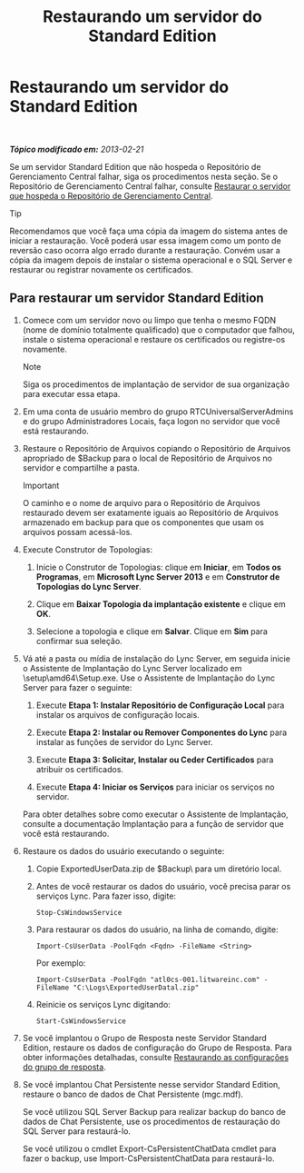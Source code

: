 ﻿---
title: Restaurando um servidor do Standard Edition
TOCTitle: Restaurando um servidor do Standard Edition
ms:assetid: d1845663-3138-4fd6-b3e7-337e294d40d8
ms:mtpsurl: https://technet.microsoft.com/pt-br/library/Hh202190(v=OCS.15)
ms:contentKeyID: 52057727
ms.date: 05/19/2016
mtps_version: v=OCS.15
ms.translationtype: HT
---

# Restaurando um servidor do Standard Edition

 

_**Tópico modificado em:** 2013-02-21_

Se um servidor Standard Edition que não hospeda o Repositório de Gerenciamento Central falhar, siga os procedimentos nesta seção. Se o Repositório de Gerenciamento Central falhar, consulte [Restaurar o servidor que hospeda o Repositório de Gerenciamento Central](lync-server-2013-restoring-the-server-hosting-the-central-management-store.md).


> [!TIP]
> Recomendamos que você faça uma cópia da imagem do sistema antes de iniciar a restauração. Você poderá usar essa imagem como um ponto de reversão caso ocorra algo errado durante a restauração. Convém usar a cópia da imagem depois de instalar o sistema operacional e o SQL Server e restaurar ou registrar novamente os certificados.



## Para restaurar um servidor Standard Edition

1.  Comece com um servidor novo ou limpo que tenha o mesmo FQDN (nome de domínio totalmente qualificado) que o computador que falhou, instale o sistema operacional e restaure os certificados ou registre-os novamente.
    
    > [!NOTE]  
    > Siga os procedimentos de implantação de servidor de sua organização para executar essa etapa.

2.  Em uma conta de usuário membro do grupo RTCUniversalServerAdmins e do grupo Administradores Locais, faça logon no servidor que você está restaurando.

3.  Restaure o Repositório de Arquivos copiando o Repositório de Arquivos apropriado de $Backup para o local de Repositório de Arquivos no servidor e compartilhe a pasta.
    
    > [!IMPORTANT]  
    > O caminho e o nome de arquivo para o Repositório de Arquivos restaurado devem ser exatamente iguais ao Repositório de Arquivos armazenado em backup para que os componentes que usam os arquivos possam acessá-los.

4.  Execute Construtor de Topologias:
    
    1.  Inicie o Construtor de Topologias: clique em **Iniciar**, em **Todos os Programas**, em **Microsoft Lync Server 2013** e em **Construtor de Topologias do Lync Server**.
    
    2.  Clique em **Baixar Topologia da implantação existente** e clique em **OK**.
    
    3.  Selecione a topologia e clique em **Salvar**. Clique em **Sim** para confirmar sua seleção.

5.  Vá até a pasta ou mídia de instalação do Lync Server, em seguida inicie o Assistente de Implantação do Lync Server localizado em \\setup\\amd64\\Setup.exe. Use o Assistente de Implantação do Lync Server para fazer o seguinte:
    
    1.  Execute **Etapa 1: Instalar Repositório de Configuração Local** para instalar os arquivos de configuração locais.
    
    2.  Execute **Etapa 2: Instalar ou Remover Componentes do Lync** para instalar as funções de servidor do Lync Server.
    
    3.  Execute **Etapa 3: Solicitar, Instalar ou Ceder Certificados** para atribuir os certificados.
    
    4.  Execute **Etapa 4: Iniciar os Serviços** para iniciar os serviços no servidor.
    
    Para obter detalhes sobre como executar o Assistente de Implantação, consulte a documentação Implantação para a função de servidor que você está restaurando.

6.  Restaure os dados do usuário executando o seguinte:
    
    1.  Copie ExportedUserData.zip de $Backup\\ para um diretório local.
    
    2.  Antes de você restaurar os dados do usuário, você precisa parar os serviços Lync. Para fazer isso, digite:
        
            Stop-CsWindowsService
    
    3.  Para restaurar os dados do usuário, na linha de comando, digite:
        
            Import-CsUserData -PoolFqdn <Fqdn> -FileName <String>
        
        Por exemplo:
        
            Import-CsUserData -PoolFqdn "atl0cs-001.litwareinc.com" -FileName "C:\Logs\ExportedUserDatal.zip"
    
    4.  Reinicie os serviços Lync digitando:
        
            Start-CsWindowsService

7.  Se você implantou o Grupo de Resposta neste Servidor Standard Edition, restaure os dados de configuração do Grupo de Resposta. Para obter informações detalhadas, consulte [Restaurando as configurações do grupo de resposta](lync-server-2013-restoring-response-group-settings.md).

8.  Se você implantou Chat Persistente nesse servidor Standard Edition, restaure o banco de dados de Chat Persistente (mgc.mdf).
    
    Se você utilizou SQL Server Backup para realizar backup do banco de dados de Chat Persistente, use os procedimentos de restauração do SQL Server para restaurá-lo.
    
    Se você utilizou o cmdlet Export-CsPersistentChatData cmdlet para fazer o backup, use Import-CsPersistentChatData para restaurá-lo.

